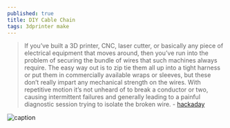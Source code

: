 ```yaml
---
published: true
title: DIY Cable Chain
tags: 3dprinter make
---
```

> If you’ve built a 3D printer, CNC, laser cutter, or basically any piece of electrical equipment that moves around, then you’ve run into the problem of securing the bundle of wires that such machines always require. The easy way out is to zip tie them all up into a tight harness or put them in commercially available wraps or sleeves, but these don’t really impart any mechanical strength on the wires. With repetitive motion it’s not unheard of to break a conductor or two, causing intermittent failures and generally leading to a painful diagnostic session trying to isolate the broken wire. - [hackaday](https://hackaday.com/2017/12/17/diy-cable-chain-looks-great-stays-cheap/)

![caption](https://hackaday.com/wp-content/uploads/2017/12/cablechain_feat.jpg?w=800)
